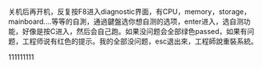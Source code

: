 关机后再开机，反复按F8进入diagnostic界面，有CPU，memory，storage，mainboard....等等的自測，通過鍵盤选你想自测的选项，enter进入，选自测功能，好像是按C进入，然后会自己跑。如果没问题会全部绿色passed，如果有问题，工程师说有红色的提示。我的全部没问题，esc退出來，工程師說重裝系統。

111111111